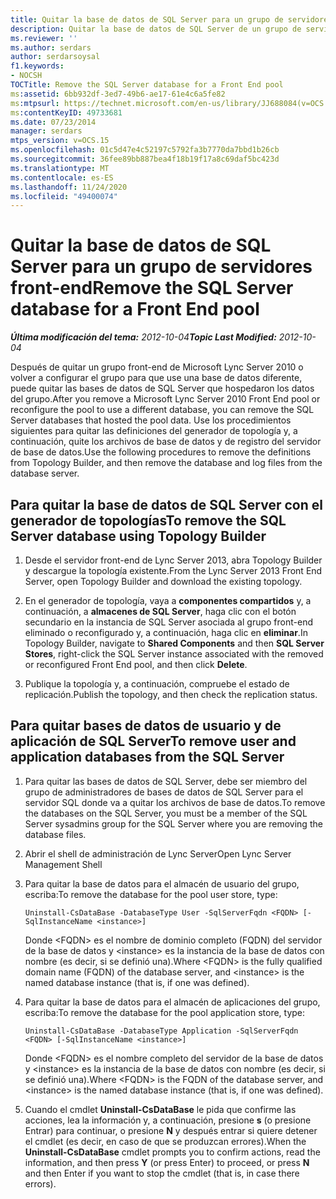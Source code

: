 ```yaml
---
title: Quitar la base de datos de SQL Server para un grupo de servidores front-end
description: Quitar la base de datos de SQL Server de un grupo de servidores front-end.
ms.reviewer: ''
ms.author: serdars
author: serdarsoysal
f1.keywords:
- NOCSH
TOCTitle: Remove the SQL Server database for a Front End pool
ms:assetid: 6bb932df-3ed7-49b6-ae17-61e4c6a5fe82
ms:mtpsurl: https://technet.microsoft.com/en-us/library/JJ688084(v=OCS.15)
ms:contentKeyID: 49733681
ms.date: 07/23/2014
manager: serdars
mtps_version: v=OCS.15
ms.openlocfilehash: 01c5d47e4c52197c5792fa3b7770da7bbd1b26cb
ms.sourcegitcommit: 36fee89bb887bea4f18b19f17a8c69daf5bc423d
ms.translationtype: MT
ms.contentlocale: es-ES
ms.lasthandoff: 11/24/2020
ms.locfileid: "49400074"
---
```

# <a name="remove-the-sql-server-database-for-a-front-end-pool"></a><span data-ttu-id="f38cc-103">Quitar la base de datos de SQL Server para un grupo de servidores front-end</span><span class="sxs-lookup"><span data-stu-id="f38cc-103">Remove the SQL Server database for a Front End pool</span></span>

<div data-xmlns="http://www.w3.org/1999/xhtml">

<div class="topic" data-xmlns="http://www.w3.org/1999/xhtml" data-msxsl="urn:schemas-microsoft-com:xslt" data-cs="https://msdn.microsoft.com/">

<div data-asp="https://msdn2.microsoft.com/asp">



</div>

<div id="mainSection">

<div id="mainBody"><span data-ttu-id="f38cc-104">

<span> </span></span><span class="sxs-lookup"><span data-stu-id="f38cc-104">

<span> </span></span></span>

<span data-ttu-id="f38cc-105">_**Última modificación del tema:** 2012-10-04_</span><span class="sxs-lookup"><span data-stu-id="f38cc-105">_**Topic Last Modified:** 2012-10-04_</span></span>

<span data-ttu-id="f38cc-106">Después de quitar un grupo front-end de Microsoft Lync Server 2010 o volver a configurar el grupo para que use una base de datos diferente, puede quitar las bases de datos de SQL Server que hospedaron los datos del grupo.</span><span class="sxs-lookup"><span data-stu-id="f38cc-106">After you remove a Microsoft Lync Server 2010 Front End pool or reconfigure the pool to use a different database, you can remove the SQL Server databases that hosted the pool data.</span></span> <span data-ttu-id="f38cc-107">Use los procedimientos siguientes para quitar las definiciones del generador de topología y, a continuación, quite los archivos de base de datos y de registro del servidor de base de datos.</span><span class="sxs-lookup"><span data-stu-id="f38cc-107">Use the following procedures to remove the definitions from Topology Builder, and then remove the database and log files from the database server.</span></span>

<div>

## <a name="to-remove-the-sql-server-database-using-topology-builder"></a><span data-ttu-id="f38cc-108">Para quitar la base de datos de SQL Server con el generador de topologías</span><span class="sxs-lookup"><span data-stu-id="f38cc-108">To remove the SQL Server database using Topology Builder</span></span>

1.  <span data-ttu-id="f38cc-109">Desde el servidor front-end de Lync Server 2013, abra Topology Builder y descargue la topología existente.</span><span class="sxs-lookup"><span data-stu-id="f38cc-109">From the Lync Server 2013 Front End Server, open Topology Builder and download the existing topology.</span></span>

2.  <span data-ttu-id="f38cc-110">En el generador de topología, vaya a **componentes compartidos** y, a continuación, a **almacenes de SQL Server**, haga clic con el botón secundario en la instancia de SQL Server asociada al grupo front-end eliminado o reconfigurado y, a continuación, haga clic en **eliminar**.</span><span class="sxs-lookup"><span data-stu-id="f38cc-110">In Topology Builder, navigate to **Shared Components** and then **SQL Server Stores**, right-click the SQL Server instance associated with the removed or reconfigured Front End pool, and then click **Delete**.</span></span>

3.  <span data-ttu-id="f38cc-111">Publique la topología y, a continuación, compruebe el estado de replicación.</span><span class="sxs-lookup"><span data-stu-id="f38cc-111">Publish the topology, and then check the replication status.</span></span>

</div>

<div>

## <a name="to-remove-user-and-application-databases-from-the-sql-server"></a><span data-ttu-id="f38cc-112">Para quitar bases de datos de usuario y de aplicación de SQL Server</span><span class="sxs-lookup"><span data-stu-id="f38cc-112">To remove user and application databases from the SQL Server</span></span>

1.  <span data-ttu-id="f38cc-113">Para quitar las bases de datos de SQL Server, debe ser miembro del grupo de administradores de bases de datos de SQL Server para el servidor SQL donde va a quitar los archivos de base de datos.</span><span class="sxs-lookup"><span data-stu-id="f38cc-113">To remove the databases on the SQL Server, you must be a member of the SQL Server sysadmins group for the SQL Server where you are removing the database files.</span></span>

2.  <span data-ttu-id="f38cc-114">Abrir el shell de administración de Lync Server</span><span class="sxs-lookup"><span data-stu-id="f38cc-114">Open Lync Server Management Shell</span></span>

3.  <span data-ttu-id="f38cc-115">Para quitar la base de datos para el almacén de usuario del grupo, escriba:</span><span class="sxs-lookup"><span data-stu-id="f38cc-115">To remove the database for the pool user store, type:</span></span>
    
        Uninstall-CsDataBase -DatabaseType User -SqlServerFqdn <FQDN> [-SqlInstanceName <instance>]
    
    <span data-ttu-id="f38cc-116">Donde \<FQDN\> es el nombre de dominio completo (FQDN) del servidor de la base de datos y \<instance\> es la instancia de la base de datos con nombre (es decir, si se definió una).</span><span class="sxs-lookup"><span data-stu-id="f38cc-116">Where \<FQDN\> is the fully qualified domain name (FQDN) of the database server, and \<instance\> is the named database instance (that is, if one was defined).</span></span>

4.  <span data-ttu-id="f38cc-117">Para quitar la base de datos para el almacén de aplicaciones del grupo, escriba:</span><span class="sxs-lookup"><span data-stu-id="f38cc-117">To remove the database for the pool application store, type:</span></span>
    
        Uninstall-CsDataBase -DatabaseType Application -SqlServerFqdn <FQDN> [-SqlInstanceName <instance>]
    
    <span data-ttu-id="f38cc-118">Donde \<FQDN\> es el nombre completo del servidor de la base de datos y \<instance\> es la instancia de la base de datos con nombre (es decir, si se definió una).</span><span class="sxs-lookup"><span data-stu-id="f38cc-118">Where \<FQDN\> is the FQDN of the database server, and \<instance\> is the named database instance (that is, if one was defined).</span></span>

5.  <span data-ttu-id="f38cc-119">Cuando el cmdlet **Uninstall-CsDataBase** le pida que confirme las acciones, lea la información y, a continuación, presione **s** (o presione Entrar) para continuar, o presione **N** y después entrar si quiere detener el cmdlet (es decir, en caso de que se produzcan errores).</span><span class="sxs-lookup"><span data-stu-id="f38cc-119">When the **Uninstall-CsDataBase** cmdlet prompts you to confirm actions, read the information, and then press **Y** (or press Enter) to proceed, or press **N** and then Enter if you want to stop the cmdlet (that is, in case there errors).</span></span>

<span data-ttu-id="f38cc-120"></div>

</div>

<span> </span>

</div>

</div>

</span><span class="sxs-lookup"><span data-stu-id="f38cc-120"></div>

</div>

<span> </span>

</div>

</div>

</span></span></div>

